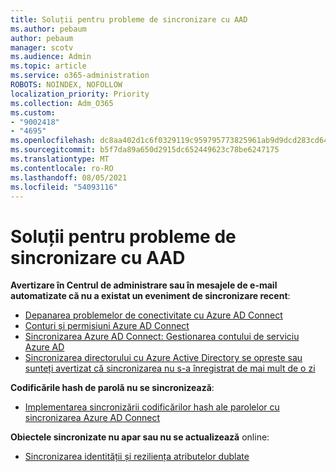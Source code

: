 ```yaml
---
title: Soluții pentru probleme de sincronizare cu AAD
ms.author: pebaum
author: pebaum
manager: scotv
ms.audience: Admin
ms.topic: article
ms.service: o365-administration
ROBOTS: NOINDEX, NOFOLLOW
localization_priority: Priority
ms.collection: Adm_O365
ms.custom:
- "9002418"
- "4695"
ms.openlocfilehash: dc8aa402d1c6f0329119c959795773825961ab9d9dcd283cd64810a901594ac2
ms.sourcegitcommit: b5f7da89a650d2915dc652449623c78be6247175
ms.translationtype: MT
ms.contentlocale: ro-RO
ms.lasthandoff: 08/05/2021
ms.locfileid: "54093116"
---
```

# <a name="solutions-for-aad-synchronization-problems"></a>Soluții pentru probleme de sincronizare cu AAD

**Avertizare în Centrul de administrare sau în mesajele de e-mail automatizate că nu a existat un eveniment de sincronizare recent**:

- [Depanarea problemelor de conectivitate cu Azure AD Connect](https://docs.microsoft.com/azure/active-directory/hybrid/tshoot-connect-connectivity)
- [Conturi și permisiuni Azure AD Connect](https://go.microsoft.com/fwlink/p/?LinkId=820598)
- [Sincronizarea Azure AD Connect: Gestionarea contului de serviciu Azure AD](https://docs.microsoft.com/azure/active-directory/hybrid/how-to-connect-azureadaccount)
- [Sincronizarea directorului cu Azure Active Directory se oprește sau sunteți avertizat că sincronizarea nu s-a înregistrat de mai mult de o zi](https://support.microsoft.com/help/2882421/directory-synchronization-to-azure-active-directory-stops-or-you-re-warned-that-sync-hasn-t-registered-in-more-than-a-day)
 
**Codificările hash de parolă nu se sincronizează**:

- [Implementarea sincronizării codificărilor hash ale parolelor cu sincronizarea Azure AD Connect](https://docs.microsoft.com/azure/active-directory/hybrid/how-to-connect-password-hash-synchronization)

**Obiectele sincronizate nu apar sau nu se actualizează** online:

- [Sincronizarea identității și reziliența atributelor dublate](https://docs.microsoft.com/azure/active-directory/hybrid/how-to-connect-syncservice-duplicate-attribute-resiliency)
